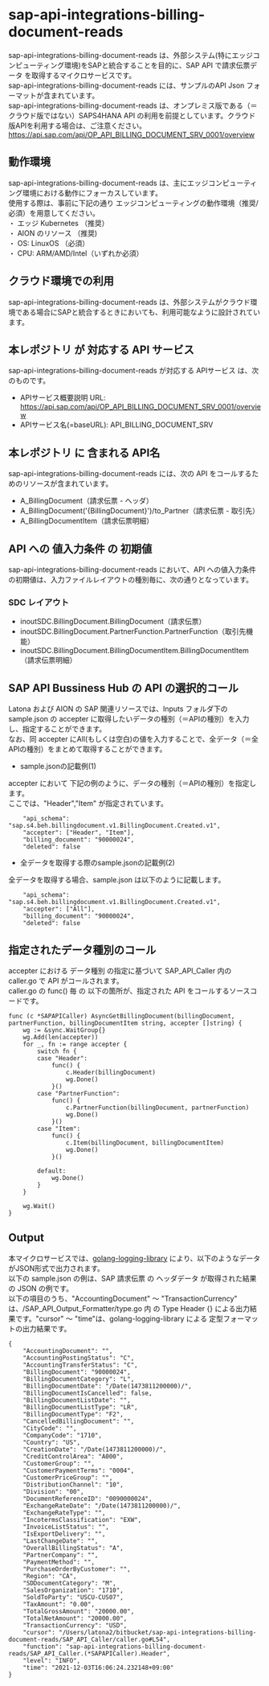 # sap-api-integrations-billing-document-reads 
sap-api-integrations-billing-document-reads は、外部システム(特にエッジコンピューティング環境)をSAPと統合することを目的に、SAP API で請求伝票データ を取得するマイクロサービスです。    
sap-api-integrations-billing-document-reads には、サンプルのAPI Json フォーマットが含まれています。   
sap-api-integrations-billing-document-reads は、オンプレミス版である（＝クラウド版ではない）SAPS4HANA API の利用を前提としています。クラウド版APIを利用する場合は、ご注意ください。   
https://api.sap.com/api/OP_API_BILLING_DOCUMENT_SRV_0001/overview

## 動作環境  
sap-api-integrations-billing-document-reads は、主にエッジコンピューティング環境における動作にフォーカスしています。  
使用する際は、事前に下記の通り エッジコンピューティングの動作環境（推奨/必須）を用意してください。  
・ エッジ Kubernetes （推奨）    
・ AION のリソース （推奨)    
・ OS: LinuxOS （必須）    
・ CPU: ARM/AMD/Intel（いずれか必須）    

## クラウド環境での利用
sap-api-integrations-billing-document-reads は、外部システムがクラウド環境である場合にSAPと統合するときにおいても、利用可能なように設計されています。  

## 本レポジトリ が 対応する API サービス
sap-api-integrations-billing-document-reads が対応する APIサービス は、次のものです。

* APIサービス概要説明 URL: https://api.sap.com/api/OP_API_BILLING_DOCUMENT_SRV_0001/overview  
* APIサービス名(=baseURL): API_BILLING_DOCUMENT_SRV

## 本レポジトリ に 含まれる API名
sap-api-integrations-billing-document-reads には、次の API をコールするためのリソースが含まれています。  

* A_BillingDocument（請求伝票 - ヘッダ）
* A_BillingDocument('{BillingDocument}')/to_Partner（請求伝票 - 取引先）
* A_BillingDocumentItem（請求伝票明細）

## API への 値入力条件 の 初期値
sap-api-integrations-billing-document-reads において、API への値入力条件の初期値は、入力ファイルレイアウトの種別毎に、次の通りとなっています。  

### SDC レイアウト

* inoutSDC.BillingDocument.BillingDocument（請求伝票）
* inoutSDC.BillingDocument.PartnerFunction.PartnerFunction（取引先機能）
* inoutSDC.BillingDocument.BillingDocumentItem.BillingDocumentItem（請求伝票明細）

## SAP API Bussiness Hub の API の選択的コール

Latona および AION の SAP 関連リソースでは、Inputs フォルダ下の sample.json の accepter に取得したいデータの種別（＝APIの種別）を入力し、指定することができます。  
なお、同 accepter にAll(もしくは空白)の値を入力することで、全データ（＝全APIの種別）をまとめて取得することができます。  

* sample.jsonの記載例(1)  

accepter において 下記の例のように、データの種別（＝APIの種別）を指定します。  
ここでは、"Header","Item" が指定されています。    
  
```
	"api_schema": "sap.s4.beh.billingdocument.v1.BillingDocument.Created.v1",
	"accepter": ["Header", "Item"],	
	"billing_document": "90000024",
	"deleted": false
```
  
* 全データを取得する際のsample.jsonの記載例(2)  

全データを取得する場合、sample.json は以下のように記載します。  

```
	"api_schema": "sap.s4.beh.billingdocument.v1.BillingDocument.Created.v1",
	"accepter": ["All"],	
	"billing_document": "90000024",
	"deleted": false
```

## 指定されたデータ種別のコール

accepter における データ種別 の指定に基づいて SAP_API_Caller 内の caller.go で API がコールされます。  
caller.go の func() 毎 の 以下の箇所が、指定された API をコールするソースコードです。  

```
func (c *SAPAPICaller) AsyncGetBillingDocument(billingDocument, partnerFunction, billingDocumentItem string, accepter []string) {
	wg := &sync.WaitGroup{}
	wg.Add(len(accepter))
	for _, fn := range accepter {
		switch fn {
		case "Header":
			func() {
				c.Header(billingDocument)
				wg.Done()
			}()
		case "PartnerFunction":
			func() {
				c.PartnerFunction(billingDocument, partnerFunction)
				wg.Done()
			}()
		case "Item":
			func() {
				c.Item(billingDocument, billingDocumentItem)
				wg.Done()
			}()

		default:
			wg.Done()
		}
	}

	wg.Wait()
}
```

## Output  
本マイクロサービスでは、[golang-logging-library](https://github.com/latonaio/golang-logging-library) により、以下のようなデータがJSON形式で出力されます。  
以下の sample.json の例は、SAP 請求伝票 の ヘッダデータ が取得された結果の JSON の例です。  
以下の項目のうち、"AccountingDocument" ～ "TransactionCurrency" は、/SAP_API_Output_Formatter/type.go 内 の Type Header {} による出力結果です。"cursor" ～ "time"は、golang-logging-library による 定型フォーマットの出力結果です。  

```
{
	"AccountingDocument": "",
	"AccountingPostingStatus": "C",
	"AccountingTransferStatus": "C",
	"BillingDocument": "90000024",
	"BillingDocumentCategory": "L",
	"BillingDocumentDate": "/Date(1473811200000)/",
	"BillingDocumentIsCancelled": false,
	"BillingDocumentListDate": "",
	"BillingDocumentListType": "LR",
	"BillingDocumentType": "F2",
	"CancelledBillingDocument": "",
	"CityCode": "",
	"CompanyCode": "1710",
	"Country": "US",
	"CreationDate": "/Date(1473811200000)/",
	"CreditControlArea": "A000",
	"CustomerGroup": "",
	"CustomerPaymentTerms": "0004",
	"CustomerPriceGroup": "",
	"DistributionChannel": "10",
	"Division": "00",
	"DocumentReferenceID": "0090000024",
	"ExchangeRateDate": "/Date(1473811200000)/",
	"ExchangeRateType": "",
	"IncotermsClassification": "EXW",
	"InvoiceListStatus": "",
	"IsExportDelivery": "",
	"LastChangeDate": "",
	"OverallBillingStatus": "A",
	"PartnerCompany": "",
	"PaymentMethod": "",
	"PurchaseOrderByCustomer": "",
	"Region": "CA",
	"SDDocumentCategory": "M",
	"SalesOrganization": "1710",
	"SoldToParty": "USCU-CUS07",
	"TaxAmount": "0.00",
	"TotalGrossAmount": "20000.00",
	"TotalNetAmount": "20000.00",
	"TransactionCurrency": "USD",
	"cursor": "/Users/latona2/bitbucket/sap-api-integrations-billing-document-reads/SAP_API_Caller/caller.go#L54",
	"function": "sap-api-integrations-billing-document-reads/SAP_API_Caller.(*SAPAPICaller).Header",
	"level": "INFO",
	"time": "2021-12-03T16:06:24.232148+09:00"
}
```